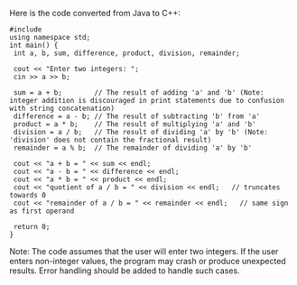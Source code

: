 Here is the code converted from Java to C++:
```
#include 
using namespace std;
int main() {
 int a, b, sum, difference, product, division, remainder;
 
 cout << "Enter two integers: ";
 cin >> a >> b;
 
 sum = a + b;        // The result of adding 'a' and 'b' (Note: integer addition is discouraged in print statements due to confusion with string concatenation)
 difference = a - b; // The result of subtracting 'b' from 'a'
 product = a * b;    // The result of multiplying 'a' and 'b'
 division = a / b;   // The result of dividing 'a' by 'b' (Note: 'division' does not contain the fractional result)
 remainder = a % b;  // The remainder of dividing 'a' by 'b'
 
 cout << "a + b = " << sum << endl;
 cout << "a - b = " << difference << endl;
 cout << "a * b = " << product << endl;
 cout << "quotient of a / b = " << division << endl;   // truncates towards 0
 cout << "remainder of a / b = " << remainder << endl;   // same sign as first operand
 
 return 0;
}
```
Note: The code assumes that the user will enter two integers. If the user enters non-integer values, the program may crash or produce unexpected results. Error handling should be added to handle such cases.

